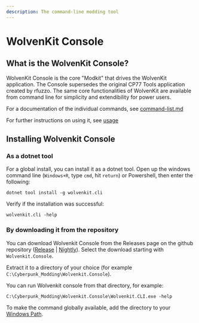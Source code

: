 ```yaml
---
description: The command-line modding tool
---
```


# WolvenKit Console

## What is the WolvenKit Console?

WolvenKit Console is the core "Modkit" that drives the WolvenKit application. The Console supersedes the original CP77 Tools application created by rfuzzo. The same core functionalities of WolvenKit are available from command line for simplicity and extendibility for power users.

For a documentation of the individual commands, see [command-list.md](command-list.md "mention")

For further instructions on using it, see [usage](usage/ "mention")

## Installing Wolvenkit Console

### As a dotnet tool

For a global install, you can install it as a dotnet tool. Open up the windows command line (`Windows+R`, type `cmd`, hit `return`) or Powershell, then enter the following:

```
dotnet tool install -g wolvenkit.cli 
```

Verify if the installation was successful:

```
wolvenkit.cli -help
```

### By downloading it from the repository

You can download Wolvenkit Console from the Releases page on the github repository ([Release](https://github.com/WolvenKit/WolvenKit/releases) | [Nightly](https://github.com/WolvenKit/WolvenKit-nightly-releases/releases)). Select the download starting with `Wolvenkit.Console`.

Extract it to a directory of your choice (for example `C:\Cyberpunk_Modding\Wolvenkit.Console`).&#x20;

You can run Wolvenkit console from that directory, for example:&#x20;

```
C:\Cyberpunk_Modding\Wolvenkit.Console\Wolvenkit.CLI.exe -help
```

To make the command globally available, add the directory to your [Windows Path](https://www.architectryan.com/2018/03/17/add-to-the-path-on-windows-10/).
